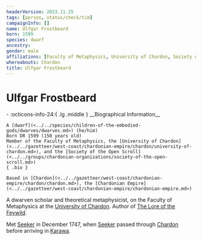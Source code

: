 ```yaml
---
headerVersion: 2023.11.25
tags: [person, status/check/tim]
campaignInfo: []
name: Ulfgar Frostbeard
born: 1599
species: dwarf
ancestry:
gender: male
affiliations: [Faculty of Metaphysics, University of Chardon, Society of the Open Scroll]
whereabouts: Chardon
title: Ulfgar Frostbeard
---
```

# Ulfgar Frostbeard
<div class="grid cards ext-narrow-margin ext-one-column" markdown>
- :octicons-info-24:{ .lg .middle } __Biographical Information__

    A [dwarf](<../../species/children-of-the-embodied-gods/dwarves/dwarves.md>) (he/him)  
    Born DR 1599 (150 years old)  
    Member of the Faculty of Metaphysics, the [University of Chardon](<../../gazetteer/west-coast/chardonian-empire/chardon/university-of-chardon.md>), and the [Society of the Open Scroll](<../../groups/chardonian-organizations/society-of-the-open-scroll.md>)  
    { .bio }

    Based in [Chardon](<../../gazetteer/west-coast/chardonian-empire/chardon/chardon.md>), the [Chardonian Empire](<../../gazetteer/west-coast/chardonian-empire/chardonian-empire.md>)
</div>




A dwarven scholar and theoretical metaphysicist, on the Faculty of Metaphysics at the [University of Chardon](<../../gazetteer/west-coast/chardonian-empire/chardon/university-of-chardon.md>).  Author of [The Lore of the Feywild](<../../things/books/the-lore-of-the-feywild.md>). 

Met [Seeker](<../pcs/dunmar-fellowship/seeker.md>) in December 1747, when [Seeker](<../pcs/dunmar-fellowship/seeker.md>) passed through [Chardon](<../../gazetteer/west-coast/chardonian-empire/chardon/chardon.md>) before arriving in [Karawa](<../../gazetteer/greater-dunmar/realms/dunmar/eastern-dunmar/karawa.md>).

